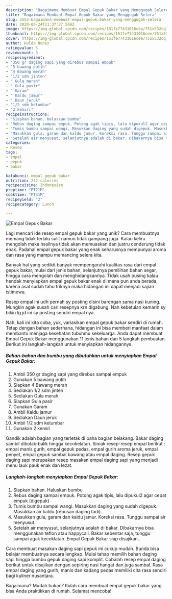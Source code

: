 ```yaml
---
description: "Bagaimana Membuat Empal Gepuk Bakar yang Menggugah Selera"
title: "Bagaimana Membuat Empal Gepuk Bakar yang Menggugah Selera"
slug: 3555-bagaimana-membuat-empal-gepuk-bakar-yang-menggugah-selera
date: 2020-06-24T11:37:27.566Z
image: https://img-global.cpcdn.com/recipes/151fe77431016cee/751x532cq70/empal-gepuk-bakar-foto-resep-utama.jpg
thumbnail: https://img-global.cpcdn.com/recipes/151fe77431016cee/751x532cq70/empal-gepuk-bakar-foto-resep-utama.jpg
cover: https://img-global.cpcdn.com/recipes/151fe77431016cee/751x532cq70/empal-gepuk-bakar-foto-resep-utama.jpg
author: Hulda Nunez
ratingvalue: 5
reviewcount: 3
recipeingredient:
- "350 gr daging sapi yang direbus sampai empuk"
- "5 bawang putih"
- "4 Bawang merah"
- "1/2 sdm jinten"
- " Gula merah"
- " Gula pasir"
- " Garam"
- " Kaldu jamur"
- " Daun jeruk"
- "1/2 sdm ketumbar"
- "2 kemiri"
recipeinstructions:
- "Siapkan bahan. Haluskan bumbu"
- "Rebus daging sampai empuk. Potong agak tipis, lalu dipukul2 agar cepat empuk (digepuk)"
- "Tumis bumbu sampai wangi. Masukkan daging yang sudah digepuk. Masukkan air kaldu (rebusan daging tadi)."
- "Masukkan gula, garam dan kaldu jamur. Koreksi rasa. Tunggu sampai air menyusut."
- "Setelah air menyusut, selanjutnya adalah di bakar. Dibakarnya bisa menggunakan teflon atau happycall. Bakar sebentar saja, tunggu sampai agak kecoklatan. Empal Gepuk Bakar siap disajikan.."
categories:
- Resep
tags:
- empal
- gepuk
- bakar

katakunci: empal gepuk bakar 
nutrition: 232 calories
recipecuisine: Indonesian
preptime: "PT21M"
cooktime: "PT31M"
recipeyield: "2"
recipecategory: Lunch

---
```



![Empal Gepuk Bakar](https://img-global.cpcdn.com/recipes/151fe77431016cee/751x532cq70/empal-gepuk-bakar-foto-resep-utama.jpg)

Lagi mencari ide resep empal gepuk bakar yang unik? Cara membuatnya memang tidak terlalu sulit namun tidak gampang juga. Kalau keliru mengolah maka hasilnya tidak akan memuaskan dan justru cenderung tidak enak. Padahal empal gepuk bakar yang enak seharusnya mempunyai aroma dan rasa yang mampu memancing selera kita.

Banyak hal yang sedikit banyak mempengaruhi kualitas rasa dari empal gepuk bakar, mulai dari jenis bahan, selanjutnya pemilihan bahan segar, hingga cara mengolah dan menghidangkannya. Tidak usah pusing kalau hendak menyiapkan empal gepuk bakar enak di mana pun anda berada, karena asal sudah tahu triknya maka hidangan ini dapat menjadi sajian istimewa.

Resep empal ini udh pernah sy posting disini barengan sama nasi kuning. Mungkin agak susah cari resepnya krn digabung. Nah kebetulan kemarin sy bikin lg jd ini sy posting sendiri empal nya.


Nah, kali ini kita coba, yuk, variasikan empal gepuk bakar sendiri di rumah. Tetap dengan bahan sederhana, hidangan ini bisa memberi manfaat dalam membantu menjaga kesehatan tubuhmu sekeluarga. Anda dapat membuat Empal Gepuk Bakar menggunakan 11 jenis bahan dan 5 langkah pembuatan. Berikut ini langkah-langkah untuk menyiapkan hidangannya.

<!--inarticleads1-->

##### Bahan-bahan dan bumbu yang dibutuhkan untuk menyiapkan Empal Gepuk Bakar:

1. Ambil 350 gr daging sapi yang direbus sampai empuk
1. Gunakan 5 bawang putih
1. Siapkan 4 Bawang merah
1. Sediakan 1/2 sdm jinten
1. Sediakan  Gula merah
1. Siapkan  Gula pasir
1. Gunakan  Garam
1. Ambil  Kaldu jamur
1. Sediakan  Daun jeruk
1. Ambil 1/2 sdm ketumbar
1. Gunakan 2 kemiri


Gandik adalah bagian yang terletak di paha bagian belakang. Bakar daging sambil dibolak-balik hingga kecokelatan. Simak resep-resep empal berikut : empal manis gurih, empal gepuk pedas, empal gurih aroma jeruk, empal penyet, empal gepuk sambal bawang atau empal daging. Resep gepuk daging sapi merupakan resep masakan empal daging sapi yang menjadi menu lauk pauk enak dan lezat. 

<!--inarticleads2-->

##### Langkah-langkah menyiapkan Empal Gepuk Bakar:

1. Siapkan bahan. Haluskan bumbu
1. Rebus daging sampai empuk. Potong agak tipis, lalu dipukul2 agar cepat empuk (digepuk)
1. Tumis bumbu sampai wangi. Masukkan daging yang sudah digepuk. Masukkan air kaldu (rebusan daging tadi).
1. Masukkan gula, garam dan kaldu jamur. Koreksi rasa. Tunggu sampai air menyusut.
1. Setelah air menyusut, selanjutnya adalah di bakar. Dibakarnya bisa menggunakan teflon atau happycall. Bakar sebentar saja, tunggu sampai agak kecoklatan. Empal Gepuk Bakar siap disajikan..


Cara membuat masakan daging sapi gepuk ini cukup mudah. Bunda bisa belajar membuatnya secara lengkap. Mulai tahap memilih bahan daging sapi hingga bumbu gepuk daging sapi komplit. Cobalah resep empal daging berikut untuk disajikan dengan sepiring nasi hangat dan juga sambal. Rasa empal daging yang gurih, manis dan kadang pedas memiliki cita rasa sendiri bagi kuliner nusantara. 

Bagaimana? Mudah bukan? Itulah cara membuat empal gepuk bakar yang bisa Anda praktikkan di rumah. Selamat mencoba!
